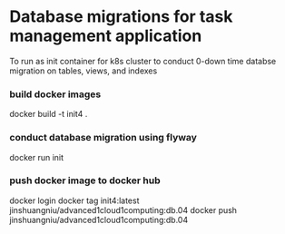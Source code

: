 # Database migrations for task management application

To run as init container for k8s cluster to conduct 0-down time databse migration on tables, views, and indexes


### build docker images

docker build -t init4 .

### conduct database migration using flyway

docker run init

### push docker image to docker hub

docker login
docker tag init4:latest jinshuangniu/advanced1cloud1computing:db.04
docker push jinshuangniu/advanced1cloud1computing:db.04
